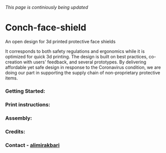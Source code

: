 *This page is continiously being updated*
# Conch-face-shield
An open design for 3d printed protective face shields

It corresponds to both safety regulations and ergonomics while it is optimized for quick 3d printing. 
The design is built on best practices, co-creation with users' feedback, and several prototypes. 
By delivering affordable yet safe design in response to the Coronavirus condition, we are doing our part in supporting the supply chain of non-proprietary protective items.

### Getting Started:
### Print instructions:
### Assembly:
### Credits:
### Contact - [alimirakbari](https://github.com/alimirakbari)
